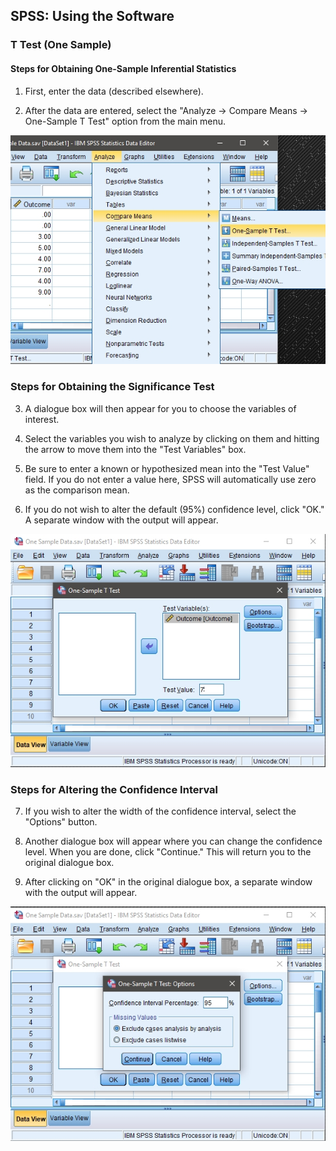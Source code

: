 ## SPSS: Using the Software

### T Test (One Sample) 

#### Steps for Obtaining One-Sample Inferential Statistics

 1. First, enter the data
 (described elsewhere). 

 2. After the data are entered,
 select the "Analyze →
 Compare Means → One-Sample T 
 Test" option from the main 
 menu.

<p align="center"><kbd><img src="image30.png"></kbd></p>

### Steps for Obtaining the Significance Test 

3. A dialogue box will then 
 appear for you to choose the 
 variables of interest. 

4. Select the variables you 
 wish to analyze by clicking
 on them and hitting the
 arrow to move them into the
 "Test Variables" box.

5. Be sure to enter a known or
 hypothesized mean into the 
 "Test Value" field. If you 
 do not enter a value here, 
 SPSS will automatically use
 zero as the comparison mean. 

6. If you do not wish to alter
 the default (95%) confidence 
 level, click "OK." A 
 separate window with the 
 output will appear.

<p align="center"><kbd><img src="image31.png"></kbd></p>

### Steps for Altering the Confidence Interval

7. If you wish to alter the 
 width of the confidence
 interval, select the 
 "Options" button.

8. Another dialogue box will
 appear where you can change
 the confidence level. When 
 you are done, click
 "Continue." This will return 
 you to the original dialogue 
 box. 

9. After clicking on "OK" in
 the original dialogue box, a 
 separate window with the 
 output will appear.

<p align="center"><kbd><img src="image32.png"></kbd></p>
